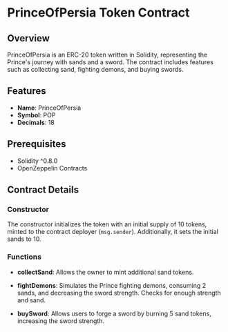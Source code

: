 # PrinceOfPersia Token Contract

## Overview

PrinceOfPersia is an ERC-20 token written in Solidity, representing the Prince's journey with sands and a sword. The contract includes features such as collecting sand, fighting demons, and buying swords.

## Features

- **Name**: PrinceOfPersia
- **Symbol**: POP
- **Decimals**: 18

## Prerequisites

- Solidity ^0.8.0
- OpenZeppelin Contracts

## Contract Details

### Constructor

The constructor initializes the token with an initial supply of 10 tokens, minted to the contract deployer (`msg.sender`). Additionally, it sets the initial sands to 10.

### Functions

- **collectSand**: Allows the owner to mint additional sand tokens.

- **fightDemons**: Simulates the Prince fighting demons, consuming 2 sands, and decreasing the sword strength. Checks for enough strength and sand.

- **buySword**: Allows users to forge a sword by burning 5 sand tokens, increasing the sword strength.

